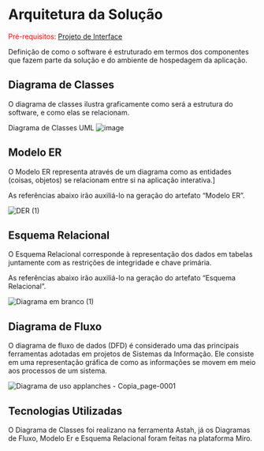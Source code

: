 # Arquitetura da Solução

<span style="color:red">Pré-requisitos: <a href="3-Projeto de Interface.md"> Projeto de Interface</a></span>

Definição de como o software é estruturado em termos dos componentes que fazem parte da solução e do ambiente de hospedagem da aplicação.

## Diagrama de Classes

O diagrama de classes ilustra graficamente como será a estrutura do software, e como elas se relacionam.

Diagrama de Classes UML ![image](https://user-images.githubusercontent.com/91296105/162643753-c84be7da-fe3b-4d86-b86c-fecf30d35a26.png)


## Modelo ER

O Modelo ER representa através de um diagrama como as entidades (coisas, objetos) se relacionam entre si na aplicação interativa.]

As referências abaixo irão auxiliá-lo na geração do artefato “Modelo ER”.

![DER (1)](https://user-images.githubusercontent.com/90793001/161868849-01d29862-b23b-4d1b-bd65-29d10884e9dc.png)


## Esquema Relacional

O Esquema Relacional corresponde à representação dos dados em tabelas juntamente com as restrições de integridade e chave primária.
 
As referências abaixo irão auxiliá-lo na geração do artefato “Esquema Relacional”.

![Diagrama em branco (1)](https://user-images.githubusercontent.com/90793001/161868919-6ae00194-4e3b-4214-ac0d-9a7bf32b3c31.png)

## Diagrama de Fluxo

O diagrama de fluxo de dados (DFD) é considerado uma das principais ferramentas adotadas em projetos de Sistemas da Informação. Ele consiste em uma representação gráfica de como as informações se movem em meio aos processos de um sistema.

![Diagrama de uso applanches - Copia_page-0001](https://user-images.githubusercontent.com/85761080/162634732-28286c10-265b-4b01-9bf0-7d8f2c8bb03c.jpg)



## Tecnologias Utilizadas

O Diagrama de Classes foi realizano na ferramenta Astah, já os Diagramas de Fluxo, Modelo Er e Esquema Relacional foram feitas na plataforma Miro.

